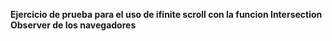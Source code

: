 **Ejercicio de prueba para el uso de ifinite scroll con la funcion Intersection Observer de los navegadores**

